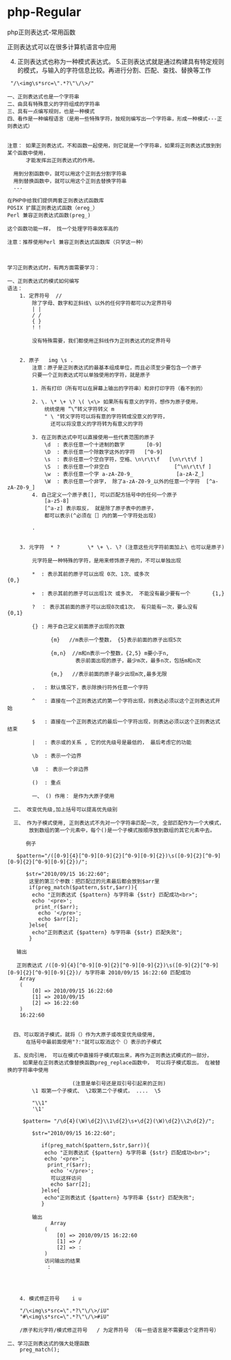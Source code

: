 # php-Regular
php正则表达式-常用函数





正则表达式可以在很多计算机语言中应用
 
   4. 正则表达式也称为一种模式表达式。
   5.正则表达式就是通过构建具有特定规则的模式，与输入的字符信息比较。再进行分割、匹配、查找、替换等工作
   
     "/\<img\s*src=\".*?\"\/\>/"
 	
    一、正则表达式也是一个字符串
    二、由具有特殊意义的字符组成的字符串
    三、具有一点编写规则，也是一种模式
    四、看作是一种编程语言（是用一些特殊字符，按规则编写出一个字符串，形成一种模式---正则表达式）
 

    注意： 如果正则表达式，不和函数一起使用，则它就是一个字符串，如果将正则表达式放到到某个函数中使用，
          才能发挥出正则表达式的作用。
 
      用到分割函数中，就可以用这个正则去分割字符串
      用到替换函数中，就可以用这个正则去替换字符串
      ...
 
	在PHP中给我们提供两套正则表达式函数库
	POSIX 扩展正则表达式函数（ereg_）
	Perl 兼容正则表达式函数(preg_)

	这个函数功能一样， 找一个处理字符串效率高的

	注意：推荐使用Perl 兼容正则表达式函数库（只学这一种）



	学习正则表达式时，有两方面需要学习：

	一、正则表达式的模式如何编写
	语法：
		1. 定界符号  // 
			除了字母、数字和正斜线\ 以外的任何字符都可以为定界符号
			| |
			/ /
			{ }
			! !
			
			没有特殊需要，我们都使用正斜线作为正则表达式的定界符号


		2. 原子   img \s . 
			注意：原子是正则表达式的最基本组成单位，而且必须至少要包含一个原子
			只要一个正则表达式可以单独使用的字符，就是原子

			1. 所有打印（所有可以在屏幕上输出的字符串）和非打印字符（看不到的）
			
			2. \. \* \+ \? \( \<\> 如果所有有意义的字符，想作为原子使用，
			    统统使用 ”\“转义字符转义 m
				" \ "转义字符可以将有意的字符转成没意义的字符，
				  还可以将没意义的字符转为有意义的字符
				  
			3. 在正则表达式中可以直接使用一些代表范围的原子
				\d  : 表示任意一个十进制的数字       [0-9]
				\D  : 表示任意一个除数字这外的字符   [^0-9]
				\s  : 表示任意一个空白字符，空格、\n\r\t\f   [\n\r\t\f ]
				\S  : 表示任意一个非空白                     [^\n\r\t\f ]
				\w  : 表示任意一个字 a-zA-Z0-9_              [a-zA-Z_]
				\W  : 表示任意一个非字， 除了a-zA-Z0-9_以外的任意一个字符  [^a-zA-Z0-9_]
			4. 自己定义一个原子表[], 可以匹配方括号中的任何一个原子
				[a-z5-8]
				[^a-z] 表示取反， 就是除了原子表中的原子，
				都可以表示(^必须在［］内的第一个字符处出现)

			.	


		3. 元字符  * ?         \* \+ \. \? (注意这些元字符前面加上\ 也可以是原子) 
    
			元字符是一种特殊的字符，是用来修饰原子用的，不可以单独出现
      
			*  : 表示其前的原子可以出现 0次、1次、或多次                       {0,}
      
			+  : 表示其前的原子可以出现1次 或多次， 不能没有最少要有一个       {1,}
      
			?  ： 表示其前面的原子可以出现0次或1次， 有只能有一次，要么没有    {0,1}
      
			{} : 用于自己定义前面原子出现的次数
      
				  {m}   //m表示一个整数， {5}表示前面的原子出现5次
          
				  {m,n}  //m和n表示一个整数，{2,5} m要小于n, 
				          表示前面出现的原子，最少m次，最多n次，包括m和n次
          
				  {m,}   //表示前面的原子最少出现m次,最多无限	
				
			.   : 默认情况下，表示除换行符外任意一个字符
      
			^   : 直接在一个正则表达式的第一个字符出现，则表达必须以这个正则表达式开始
      
			$   : 直接在一个正则表达式的最后一个字符出现，则表达必须以这个正则表达式结束
      
			|   : 表示或的关系 , 它的优先级号是最低的， 最后考虑它的功能

			\b  : 表示一个边界
      
			\B  ： 表示一个非边界

			()  : 重点   

			一、 () 作用： 是作为大原子使用
			
      二、 改变优先级,加上括号可以提高优先级别
		
      三、 作为子模式使用, 正则表达式不先对一个字符串匹配一次, 全部匹配作为一个大模式，
           放到数组的第一个元素中，每个()是一个子模式按顺序放到数组的其它元素中去。
			
          例子
 
       $pattern="/([0-9]{4}[^0-9][0-9]{2}[^0-9][0-9]{2})\s([0-9]{2}[^0-9][0-9]{2}[^0-9][0-9]{2})/";

          $str="2010/09/15 16:22:60";
           这里的第三个参数：把匹配过的元素最后都会放到$arr里
           if(preg_match($pattern,$str,$arr)){
            echo "正则表达式 {$pattern} 与字符串 {$str} 匹配成功<br>";
            echo '<pre>';
             print_r($arr);
              echo '</pre>';
              echo $arr[2];
           }else{
            echo"正则表达式 {$pattern} 与字符串 {$str} 匹配失败";
           }

       输出     
       
       正则表达式 /([0-9]{4}[^0-9][0-9]{2}[^0-9][0-9]{2})\s([0-9]{2}[^0-9][0-9]{2}[^0-9][0-9]{2})/ 与字符串 2010/09/15 16:22:60 匹配成功
        Array
        (
            [0] => 2010/09/15 16:22:60
            [1] => 2010/09/15
            [2] => 16:22:60
        )
        16:22:60
     
      
      四、可以取消子模式，就将（）作为大原子或改变优先级使用, 
          在括号中最前面使用"?:"就可以取消这个（）表示的子模式
			
      五、反向引用， 可以在模式中直接将子模式取出来，再作为正则表达式模式的一部分， 
         如果是在正则表达式像替换函数preg_replace函数中， 可以将子模式取出， 在被替换的字符串中使用
	 
                         (注意是单引号还是双引号引起来的正则)
			\1 取第一个子模式、 \2取第二个子模式， ....  \5 

			"\\1"
			'\1'
      
         $pattern= "/\d{4}(\W)\d{2}\\1\d{2}\s+\d{2}(\W)\d{2}\\2\d{2}/";

            $str="2010/09/15 16:22:60";

               if(preg_match($pattern,$str,$arr)){
                echo "正则表达式 {$pattern} 与字符串 {$str} 匹配成功<br>";
                echo '<pre>';
                 print_r($arr);
                  echo '</pre>';
                  可以这样访问
                  echo $arr[2];
               }else{
                echo"正则表达式 {$pattern} 与字符串 {$str} 匹配失败";
               }

            输出
                  Array
                (
                    [0] => 2010/09/15 16:22:60
                    [1] => /
                    [2] => :
                )
                访问输出的结果
                 :


			

		4. 模式修正符号	 i u
		
		"/\<img\s*src=\".*?\"\/\>/iU"
		"#\<img\s*src=\".*?\"\/\>#iU"

		/原子和元字符/模式修正符号   / 为定界符号 （有一些语言是不需要这个定界符号）

	二、学习正则表达式的强大处理函数
		preg_match();



















